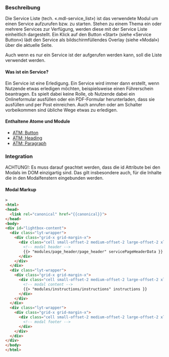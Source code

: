 ### Beschreibung
Die Service Liste (tech. «.mdl-service_list») ist das verwendete Modul um einen Service aufzurufen bzw. zu starten. Stehen zu einem Thema ein oder mehrere Services zur Verfügung, werden diese mit der Service Liste einheitlich dargestellt. Ein Klick auf den Button «Start» (siehe «Service Button») lädt den Service als bildschirmfüllendes Overlay (siehe «Modal») über die aktuelle Seite.
 
Auch wenn es nur ein Service ist der aufgerufen werden kann, soll die Liste verwendet werden.
 
#### Was ist ein Service?
Ein Service ist eine Erledigung. Ein Service wird immer dann erstellt, wenn Nutzende etwas erledigen möchten, beispielsweise einen Führerschein beantragen. Es spielt dabei keine Rolle, ob Nutzende dabei ein Onlineformular ausfüllen oder ein PDF-Formular herunterladen, dass sie ausfüllen und per Post einreichen. Auch anrufen oder am Schalter vorbeikommen sind übliche Wege etwas zu erledigen.
 
#### Enthaltene Atome und Module
* <a href="../../atoms/button/button.html">ATM: Button</a>
* <a href="../../atoms/headings/headings.html">ATM: Heading</a>
* <a href="../../atoms/paragraph/paragraph.html">ATM: Paragraph</a>
 
### Integration
ACHTUNG!: Es muss darauf geachtet werden, dass die id Attribute bei den Modals im DOM einzigartig sind. Das gilt insbesondere auch, für die Inhalte die in den Modalfenstern eingebunden werden.

#### Modal Markup
```html
>
<html>
<head>
  <link rel="canonical" href="{{canonical}}">
</head>
<body>
<div id="lightbox-content">
  <div class="lyt-wrapper">
    <div class="grid-x grid-margin-x">
      <div class="cell small-offset-2 medium-offset-2 large-offset-2 xlarge-offset-2 small-10 medium-9 large-8">
        <!-- modal header -->
        {{> "modules/page_header/page_header" servicePageHeaderData }}
      </div>
    </div>
  </div>
  <div class="lyt-wrapper">
    <div class="grid-x grid-margin-x">
      <div class="cell small-offset-2 medium-offset-2 large-offset-2 xlarge-offset-2 small-10 medium-9 large-8">
        <!-- modal content -->
        {{> "modules/instructions/instructions" instructions }}
      </div>
    </div>
  </div>
  <div class="lyt-wrapper">
    <div class="grid-x grid-margin-x">
      <div class="cell small-offset-2 medium-offset-2 large-offset-2 xlarge-offset-2 small-10 medium-9 large-8">
        <!-- modal footer -->
      </div>
    </div>
  </div>
</div>
</body>
</html>
